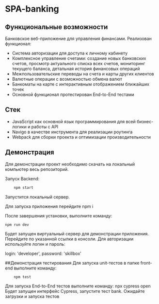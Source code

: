 # SPA-banking

## Функциональные возможности
Банковское веб-приложение для управления финансами.
Реализован функционал:
- Система авторизации для доступа к личному кабинету
- Комплексное управление счетами: создание новых банковских счетов,
просмотр актуального списка всех счетов, мониторинг текущего баланса, детальная история финансовых операций
- Межпользовательские переводы на счета и карты других клиентов
- Валютные операции с возможностью обмена валют
- Банкоматы на карте с интерактивным отображением ближайших точек
- Основной функционал протестирован End-to-End тестами

## Стек
- JavaScript как основной язык программирования для всей бизнес-логики и работы с API
- Navigo в качестве инструмента для реализации роутинга
- Webpack для сборки проекта и оптимизации производительности

## Демонстрация
Для демонстрации проект необходимо скачать на локальный компьютер весь репозиторий.

Запуск Backend:
```JavaScript
    npm start
```
Запустится локальный сервер.

Для запуска приложения перейдите 
    npm i

После завершения установки, выполните команду:

    npm run dev

Будет запущен виртуальный сервер для демонстрации приложения. Перейдите по указанной ссылки в консоли. Для авторизации используйте логин и пароль:

login: 'developer',
password: 'skillbox'

##Демонстрация тестирования
Для запуска unit-тестов в папке front-end выполните команду:
```JavaScript
    npm test
```

Для запуска End-to-End тестов  выполните команду:
    npx cypress open
Будет запущен интерфейс Cypress, запустите тест bank. Ожидайте загрузки и запуска тестов
